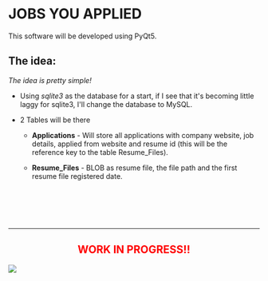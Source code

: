 # JOBS YOU APPLIED

This software will be developed using PyQt5.

## The idea:
_The idea is pretty simple!_

- Using _sqlite3_ as the database for a start, if I see that it's becoming little laggy for sqlite3, I'll change the database to MySQL.

- 2 Tables will be there
    - **Applications** - Will store all applications with company website, job details, applied from website and resume id (this will be the reference key to the table Resume_Files).

    - **Resume_Files** - BLOB as resume file, the file path and the first resume file registered date.

<br>
<br>
<br>
<br>
<hr>
<html>
<p text-align="center">
    <h2 style="text-align:center;color:red;font-weight:bold">WORK IN PROGRESS!!</h2>
    <img src = "https://external-content.duckduckgo.com/iu/?u=https%3A%2F%2Fcdn.dribbble.com%2Fusers%2F1791559%2Fscreenshots%2F4465351%2Fwip.gif&f=1&nofb=1">
</p>
</html>